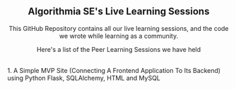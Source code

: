 <h2 align=center>Algorithmia SE's Live Learning Sessions</h2>
<p align=center>This GitHub Repository contains all our live learning sessions, and the code we wrote while learning as a community.</p>
<p align=center>Here's a list of the Peer Learning Sessions we have held</p>
<br>
1. A Simple MVP Site (Connecting A Frontend Application To Its Backend) using Python Flask, SQLAlchemy, HTML and MySQL
